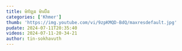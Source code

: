 ```yaml
---
title: ម៉ាឡែន ម៉ាលីន
categories: ['Khmer']
thumb: 'https://img.youtube.com/vi/9zpKMQD-BdQ/maxresdefault.jpg'
pudate: 2024-07-11T20:35:40
videos: 2024-07-11-20-34-21
author: tin-sokhavuth
---
```

